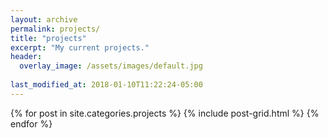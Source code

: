 ```yaml
---
layout: archive
permalink: projects/
title: "projects"
excerpt: "My current projects."
header:
  overlay_image: /assets/images/default.jpg
  
last_modified_at: 2018-01-10T11:22:24-05:00
---
```


<div>
{% for post in site.categories.projects %}
  {% include post-grid.html %}
{% endfor %}
</div><!-- /.tiles -->


